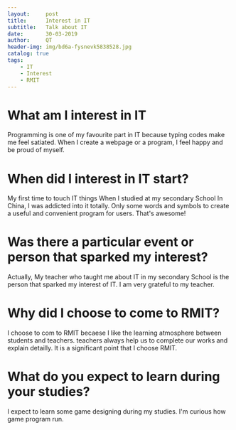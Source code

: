 ```yaml
---
layout:     post
title:      Interest in IT
subtitle:   Talk about IT
date:       30-03-2019
author:     QT
header-img: img/bd6a-fysnevk5838528.jpg  
catalog: true
tags:
    - IT
    - Interest
    - RMIT
---
```


# What am I interest in IT

Programming is one of my favourite part in IT because typing codes make me feel satiated. When I create a webpage or a program, I feel happy and be proud of myself.

# When did I interest in IT start? 

My first time to touch IT things When I studied at my secondary School In China, I was addicted into it totally. Only some words and symbols to create a useful and convenient program for users. That's awesome!

# Was there a particular event or person that sparked my interest? 

Actually, My teacher who taught me about IT in my secondary School is the person that sparked my interest of IT. I am very grateful to my teacher.

# Why did I choose to come to RMIT?

I choose to com to RMIT becaese I like the learning atmosphere between students and teachers. teachers always help us to complete our works and explain detailly. It is a significant point that I choose RMIT.

# What do you expect to learn during your studies?

I expect to learn some game designing during my studies. I'm curious how game program run.
